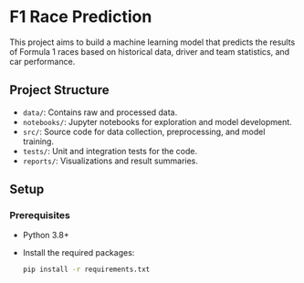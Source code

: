 # F1 Race Prediction

This project aims to build a machine learning model that predicts the results of Formula 1 races based on historical data, driver and team statistics, and car performance.

## Project Structure

- `data/`: Contains raw and processed data.
- `notebooks/`: Jupyter notebooks for exploration and model development.
- `src/`: Source code for data collection, preprocessing, and model training.
- `tests/`: Unit and integration tests for the code.
- `reports/`: Visualizations and result summaries.

## Setup

### Prerequisites

- Python 3.8+
- Install the required packages:

  ```bash
  pip install -r requirements.txt
  ```
